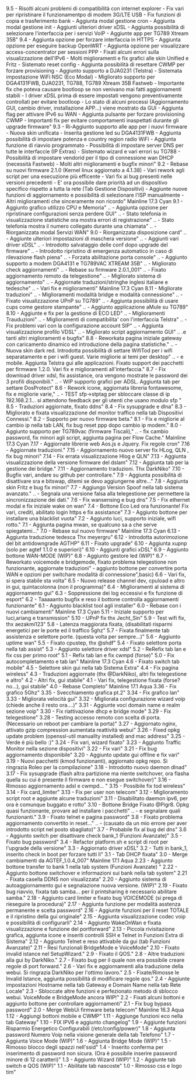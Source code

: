 9.5	 - Risolti alcuni problemi di compatibilità con internet explorer
	 - Fix vari per ripristinare il funzionamentpo di modem 3G/LTE USB
	 - Fix funzioni di copia e trasferimento bank
	 - Aggiunta modal gestione cron
	 - Aggiunta modal gestione init
	 - Aggiunti ulteriori driver xDSL
	 - Aggiunta possibilità di selezionare l'interfaccia per i servizi VoIP
	 - Aggiunte app per TG789 Xtream 35B"
9.4	 - Aggiunta opzione per forzare interfaccia in HTTPS
	 - Aggiunta opzione per eseguire backup OpenWRT
	 - Aggiunta opzione per visualizzare access-concentrator per sessioni PPP
	 - Fixati alcuni errori sulla visualizzazione dell'IPv6
	 - Molti miglioramenti e fix grafici alle skin Unified e Fritz
	 - Sistemato reset config
	 - Aggiunta possibilità di resettare CWMP per forzare provisioning
	 - Aggiunto supporto a DJA0231 (Telstra)
	 - Sistemata impostazione WiFi NSC (Eco Modal)
	 - Migliorato supporto per DGA4131FWB, DJA0231, TG788, TG789 Xtream 35B Fastweb
	 - Importante fix che poteva causare bootloop se non venivano mai fatti aggiornamenti stabili
	 - I driver xDSL prima di essere impostati vengono preventivamente controllati per evitare bootloop
	 - Lo stato di alcuni processi (Aggiornamento GUI, cambio driver, installazione APP...) viene mostrato da GUI
	 - Aggiunta flag per attivare IPv6 su WAN
	 - Aggiunta pulsante per forzare provisioning CWMP
	 - Importanti fix per evitare comportamenti inaspettati durante gli upgrade firmware"
9.3	 - Ri-Aggiunto supporto alle app per i nuovi firmware
	 - Nuova skin unificata
	 - Inserita gestione led su DGA4131FWB
	 - Aggiunta possibilità di impostare potenza e country region radio WiFi
	 - Aggiunta funzione di riavvio programmato
	 - Possibilità di impostare server DNS per tutte le interfaccie (IP Extras)
	 - Sistemato wizard e vari errori su TG788
	 - Possibilità di impostare vendorid per il tipo di connessione wan DHCP (necessità Fastweb)
	 - Molti altri miglioramenti e bugfix minori"
9.2	 - Rebase su nuovi firmware 2.1.0 (Kernel linux aggiornato a 4.1.38)
	 - Vari rework agli script per una esecuzione più efficente
	 - Vari fix ai bug presenti nelle versioni precedenti
	 - E' ora possibile dare priorità ad un dispositivo specifico rispetto a tutta la rete (Tab Gestione Dispositivi)
	 - Aggiunte nuove funzioni di aggiornamento e possibilità di selezionare l'ISP manualmente
	 - Altri miglioramenti che sinceramente non ricordo"
Mainline 17.3 Cyan
9.1	 - Aggiunto grafico utilizzo CPU e Memoria" ..
	 - Aggiunta opzione per ripristinare configurazioni senza perdere GUI" ..
	 - Stato telefonia in visualizzazione statistiche ora mostra errori di registrazione" ..
	 - Stato telefonia mostra il numero collegato durante una chiamata" ..
	 - Riorganizzata modal Servizi WAN" 
9.0	 - Riorganizzata disposizione card" ..
	 - Aggiunte ulteriori impostazioni di maschera versione" ..
	 - Aggiunti vari driver xDSL" ..
	 - Introdotto salvataggio delle conf dopo upgrade del firmware" ..
	 - Introdotto ripristino di emergenza automatico in caso di rilevazione flash piena" ..
	 - Forzata abilitazione porta console" ..
	 - Aggiunto supporto a modem DGA4131 e TG789VAC XTREAM 35B" ..
	 - Migliorato check aggiornamenti" ..
	 - Rebase su firmware 2.0.1_001" ..
	 - Fixato aggiornamento remoto da telegestione" ..
	 - Migliorato sistema di aggiornamento" ..
	 - Aggiornate traduzioni/stringhe inglesi italiane e tedesche" ..
	 - Vari fix e miglioramenti" 
Mainline 17.3 Cyan
8.11 - Migliorate traduzioni" ..
	 - Miglioramenti modalità bridge e modalità connessione" ..
	 - Fixato visualizzazione UPnP su TG789" ..
	 - Aggiunta possibilità di usare cups come gestore stampante" ..
	 - Aggiunto applicazione aMule su TG789" 
8.10 - Aggiunte e fix per la gestione di ECO LED" ..
	 - Miglioramenti Trauduzioni" ..
	 - Miglioramenti di compatibilita' con l'interfaccia Telstra" ..
	 - Fix problemi vari con la configurazione account SIP" ..
	 - Aggiunta visualizzazione profilo VDSL" ..
	 - Migliorato script aggiornamento GUI" ..
	.e tanti altri miglioramenti e bugfix" 
8.8	 - Reworkata pagina iniziale gateway con caricamento dinamico ed introduzione della pagina statistiche." ..
	 - Nuova skin dark red. Introdotta possibilità di settare WifiTod per i wifi separatamente e per i wifi guest. Varie migliorie ai temi per desktop" ..
	 -  e mobile. Aggiunta Telstra gui alle applicazioni. Fixato support dei pacchetti per firmware 1.2.0. Vari fix e miglioramenti all'interfaccia." 
8.7	 - Fix download driver xdsl, fix assistance, ora vengono mostrate le password dei 3 profili disponibili." ..
	 - WIP supporto grafici per ADSL. Aggiunta tab per settare DosProtect"
8.6	 - Rework icone, aggiornata libreria fontawesome, fix e migliorie varie," .. 
	 - TEST sfp->stptag per sbloccare classe di ip 192.168.2.1... si attendono feedback per gli utenti che usano modulo sfp "
8.5	 - Traduzioni aggiornate, fixato ddns"
8.4	 - Fix sysupgrade e dlna"
8.3	 - Migliorato e fixata visualizzazione del monitor traffico nella tab Dispositivi Connessi."
8.2	 - Supporto per nuovo firmware beta."
8.1	 - Fix e migliorie al cambio ip nella tab LAN, fix bug reset ppp dopo cambio ip modem."
8.0	 - Aggiunto supporto per TG789vac (firmware Tiscali)," .. 
	 - fix cambio password, fix minori agli script, aggiunta pagina per Flow Cache."
Mainline 17.3 Cyan
7.17 - Aggiornate librerie web Aos.js e Jquery. Fix regole cron"
7.16 - Aggiornate traduzioni."
7.15 - Aggiornamento nuovo server fix HLog, QLN , fix bug minori"
7.14 - Fix errata visualizzazione Hlog e QLN"
7.13 - Aggiunta visualizzazione della versione firmware del dslam"
7.12 - Aggiunta tab per la gestione dei bridge."
7.11 - Aggiornamento traduzioni. Thx DarkNiko"
7.10 - Bugfix vari, andare su github per controllare."
7.9	 - Aggiunta possibilità di disattivare sra e bitswap, ditemi se devo aggiungerne altre..."
7.8	 - Aggiunta skin Fritz e bug fix minori"
7.7	 - Aggiungo Version Spoof nella tab sistema avanzato." .. 
	 - Segnala una versione falsa alla telegestione per permettere la sincronizzazione dei dati."
7.6	 - Fix wansensing e bug dns"
7.5	 - Fix ethernet modal e fix iniziale wake on wan"
7.4	 - Bottone Eco Led ora funzionante! Fix vari, crediti, abilitato login https e fix assistance"
7.3	 - Aggiunto bottone per installare una blacklist vuota"
7.2	 - Aggiunto luci, supporto iniziale, wifi rotto."
7.1	 - Aggiunta pagina mwan, se qualcuno sa a che serve spiegatemi..."
7.0	 - Rebase sul nuovo firmware"
Mainline 17.3 Cyan
6.13 - Aggiunta traduzione tedesca Thx meyergru"
6.12 - Introdotta autorimozione del bit antidowngrade AGTHP"
6.11 - Fixato upgrade"
6.10 - Aggiunta xupnp (solo per agtef 1.1.0 e superiori)"
6.10 - Aggiunti grafici xDSL"
6.9	 - Aggiunto bottone WAN-MODE (WIP)"
6.8	 - Aggiunto gestore led (WIP)"
6.7	 - Reworkato voicemode e bridgemode, fixato problema telegestione non funzionante, aggiornate traduzioni"
	 - aggiunto bottone per convertire porta WAN e opzioni per switchare modalità di connessione",basic)
6.6	 - Vari fix, si spera stabile sta volta"
6.5	 - Nuovo release channel dev, cpuload e altro in gui, quintacolonna (non il programma)"
6.4	 - Miglioramenti al sistema di aggiornamento gui"
6.3	 - Soppressione dei log eccessivi e fix funzione di esport"
6.2	 - Taaaaanto bugfix e reso il bottone controlla aggiornamenti funzionante"
6.1	 - Aggiunto blacklist tool agli installer"
6.0	 - Rebase con i nuovi cambiamenti"
Mainline 17.3 Cyan
5.11 - Iniziale supporto per luci,ariang e transmission"
5.10 - UPnP fix thx  Jecht_Sin"
5.9	 - Test wifi fix, thx aezakmi123"
5.8	 - Latenza maggiorata fixata, (disabilitati risparmi energetici per le porte ed il traffico 5ghz"
5.7	 - Fixata finalmente tab assistenza e selettore porte. (questa volta per sempre...)"
5.6	 - Aggiunto uptime wan"
5.5	 - Fixato cpustep, thx @shdf"
5.4	 - Fixato selettore porta nella tab assist"
5.3	 - Aggiunto selettore driver xdsl"
5.2	 - ReRefix tab lan e fix css per primo root"
5.1	 - Refix tab lan e fix cwmpd (forse)"
5.0	 - Fix autocompletamento e tab lan"
Mainline 17.3 Cyan
4.6	 - Fixato switch tab mobile"
4.5	 - Selettore skin gui nella tab Sistema Extra"
4.4	 - Fix pagina wireless"
4.3	 - Traduzioni aggiornate (thx @DarkNiko), altri fix telegestione e altro"
4.2	 - Altri fix, gui stabile"
4.1	 - Vari fix, telegestione fixata (forse? no...), gui stabile"
4.0	 - Rebase Completo"
Mainline 17.1 Aqua
3.36 - Fix grafico 5Ghz"
3.35 - Svecchiamento grafica pt.2"
3.34 - Fix grafico lan"
3.33 - Migliorata velocità gui"
3.32 - Migliorata configurazione wizard voip (chiede anche il resto ora....)"
3.31 - Aggiunte voci domain name e realm sezione voip"
3.30 - Fix riattivazione dhcp e bridge mode"
3.29 - Fix telegestione"
3.28 - Testing accesso remoto con scelta di porta. (Necessario un reboot per cambiare la porta)"
3.27 - Aggiornato nginx, attivato gzip compression aumentata reattività webui"
3.26 - Fixed opkg update problem (openssl-util manuallty installed) and mac address"
3.25 - Verde è più bello :)"
3.24 - Fix vari, wizard fixato"
3.23 - Aggiunto Traffic Monitor nella sezione dispositivi"
3.22 - Fix vari"
3.21 - Fix bug aggiornamento disponibile"
3.20 - Aggiunto update gui offline e fix vari"
3.19 - Nuovi pacchetti (kmod funzionanti), aggiornato opkg repo. Si ringrazia Roleo per la compilazione"
3.18 - Introdotto nuovo daemon dlnad"
3.17 - Fix sysupgrade (flash altra partizione ma niente switchover, ora flasha quella su cui è presente il firmware e non esegue switchover)"
3.16 - Rimosso aggiornamento adsl e cwmpd... "
3.15 - Possibile fix tod wireless"
3.14 - Fix card_limiter"
3.13 - Fix per user non telecom"
3.12 - Miglioramento script root e aggiunte alcune traduzioni"
3.11 - Disabilitato daemon ipv6, per ora è comunque buggato e rotto"
3.10 - Bottone Bridge Fixato @Pigr8. Opkg quasi funzionante, provare ad installare i pacchetti" .. 
	 - e segnalare quali funzionanti."
3.9	 - Fixato telnet e pagina password"
3.8	 - Fixato problema aggiornamento convertito in reset..." .. 
	 - (causato da un mio errore per aver introdotto script nel posto sbagliato)"
3.7	 - Probabile fix al bug del dns"
3.6	 - Aggiunto switch per disattivare check bank_1 (Funzioni Avanzate)"
3.5	 - Fixato bug password"
3.4	 - Refactor platform.sh e script di root per l'upgrade della versione"
3.3	 - Aggiornato driver xDSL"
3.2	 - Tutti in bank_1, inserito check in boot per forzare tutti lì"
3.1	 - Tab DHCP fixata"
3.0	 - Merge cambiamenti da AGTEF_1.0.4_007"
Mainline 17.1 Aqua
2.23 - Aggiunto bottone transfer to bank 1 nella tab system (Funzioni Avanzate) "
2.22 - Aggiunto bottone switchover e informazioni sui bank nella tab system"
2.21 - Fixata casella DDNS non visualizzata"
2.20 - Aggiunto sistema di autoaggiornamento gui e segnalazione nuova versione. (WIP)"
2.19 - Fixato bug riavvio, fixata tab samba... per il printsharing è necessario abilitare samba."
2.18 - Aggiunto card limiter e fixato bug VOICEMODE (si prega di rieseguire la procedura)"
2.17 - Aggiunta funzione per modalità asstenza permanente e scelta password"
2.16 - Aggiunte funzioni per il reset TOTALE e il ripristino della gui originale"
2.15 - Aggiunta visualizzazione codec voip e possibilità di configurarli"
2.14 - Aggiunto WakeOnWan e fixata visualizzazione e funzione del portforward"
2.13 - Piccola rivisitazione grafica, aggiunta icone e inseriti controlli SSH e Telnet in Funzioni Extra di Sistema"
2.12 - Aggiunto Telnet e reso attivabile da gui (tab Funzioni Avanzate)"
2.11 - Resi funzionali BridgeMode e VoiceMode"
2.10 - Fixato invalid istance nel SetupWizard."
2.9	 - Fixato il QOS."
2.8	 - Altre traduzioni alla gui by DarkNiko."
2.7	 - Fixato bug per il quale non era possibile creare regole di port forward."
2.6	 - Vari fix e aggiornamenti alla traduzione della webui. Si ringrazia DarkNiko per l'ottimo lavoro."
2.5	 - Fixate/Rimosse le Invalid Istance, aggiunta possibilità di modificare regole qos."
2.4	 - Aggiunte impostazioni Hostname nella tab Gateway e Domain Name nella tab Rete Locale"
2.3	 - Sbloccate altre funzioni e perfezionato metodo di sblocco webui. VoiceMode e BridgeMode ancora WIP!"
2.2	 - Fixati alcuni bottoni e aggiunto bottone per controllare aggiornamenti"
2.1	 - Fix bug bypass password"
2.0	 - Merge WebUi firmware beta telecom"
Mainline 16.3 Aqua
1.12 - Aggiungi bottoni mobile e CWMP"
1.11 - Aggiunge funzioni eco nella tab Gateway"
1.10 - FIX IPV6 e aggiunto changelog"
1.9	 - Aggiunte funzioni Risparmio Energetico Configurabili (/etc/config/power)"
1.8	 - Aggiunta password Numero Voip nella visione generale della tab Telefono"
1.7	 - Aggiunta Voice Mode (WIP)"
1.6	 - Aggiunta Bridge Mode (WIP)"
1.5	 - Rimosso blocco degli spazzi nell'ssid"
1.4	 - Inserito conferma per inserimento di password non sicura. (Ora è possibile inserire password minore di 12 caratteri)"
1.3	 - Aggiunto Wizard (WIP)"
1.2	 - Aggiunte tab switch e QOS (WIP)"
1.1	 - Abilitate tab nascoste"
1.0	 - Rimosso css e logo tim"